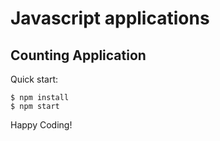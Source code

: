 # Javascript applications

## Counting Application

Quick start:

```
$ npm install
$ npm start
```

Happy Coding!

